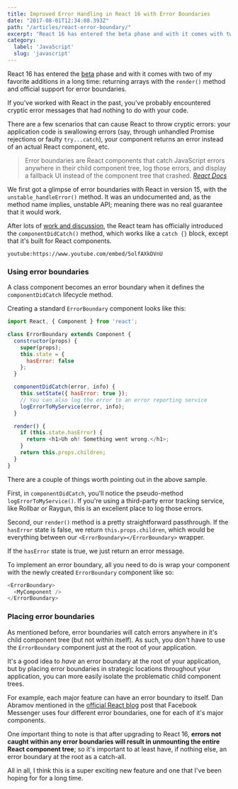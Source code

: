 ```yaml
---
title: Improved Error Handling in React 16 with Error Boundaries
date: "2017-08-01T12:34:08.393Z"
path: "/articles/react-error-boundary/"
excerpt: "React 16 has entered the beta phase and with it comes with two of my favorite additions in a long time: returning arrays in the render() method and official support for error boundaries."
category:
  label: 'JavaScript'
  slug: 'javascript'
---
```


React 16 has entered the [beta](https://github.com/facebook/react/issues/10294) phase and with it comes with two of my favorite additions in a long time: returning arrays with the `render()` method and official support for error boundaries.

If you've worked with React in the past, you've probably encountered cryptic error messages that had nothing to do with your code.

There are a few scenarios that can cause React to throw cryptic errors: your application code is swallowing errors (say, through unhandled Promise rejections or faulty `try...catch`), your component returns an error instead of an actual React component, etc.

> Error boundaries are React components that catch JavaScript errors anywhere in their child component tree, log those errors, and display a fallback UI instead of the component tree that crashed.
> <cite>[React Docs](https://facebook.github.io/react/blog/2017/07/26/error-handling-in-react-16.html)</cite>

We first got a glimpse of error boundaries with React in version 15, with the `unstable_handleError()` method. It was an undocumented and, as the method name implies, unstable API; meaning there was no real guarantee that it would work.

After lots of [work and discussion](https://github.com/facebook/react/issues/2461), the React team has officially introduced the `componentDidCatch()` method, which works like a `catch {}` block, except that it's built for React components. 

`youtube:https://www.youtube.com/embed/5olfAXkDVnU`

### Using error boundaries

A class component becomes an error boundary when it defines the `componentDidCatch` lifecycle method. 

Creating a standard `ErrorBoundary` component looks like this:

```js
import React, { Component } from 'react';

class ErrorBoundary extends Component {
  constructor(props) {
    super(props);
    this.state = {
      hasError: false
    };
  }

  componentDidCatch(error, info) {
    this.setState({ hasError: true });
    // You can also log the error to an error reporting service
    logErrorToMyService(error, info);
  }

  render() {
    if (this.state.hasError) {
      return <h1>Uh oh! Something went wrong.</h1>;
    }
    return this.props.children;
  }
}
```

There are a couple of things worth pointing out in the above sample. 

First, in `componentDidCatch`, you'll notice the pseudo-method `logErrorToMyService()`. If you're using a third-party error tracking service, like Rollbar or Raygun, this is an excellent place to log those errors.

Second, our `render()` method is a pretty straightforward passthrough. If the `hasError` state is false, we return `this.props.children`, which would be everything between our `<ErrorBoundary></ErrorBoundary>` wrapper.

If the `hasError` state is true, we just return an error message.

To implement an error boundary, all you need to do is wrap your component with the newly created `ErrorBoundary` component like so:

```js
<ErrorBoundary>
  <MyComponent />
</ErrorBoundary>
```

### Placing error boundaries

As mentioned before, error boundaries will catch errors anywhere in it's child component tree (but not within itself). As such, you don't have to use the `ErrorBoundary` component just at the root of your application.

It's a good idea to *have* an error boundary at the root of your application, but by placing error boundaries in strategic locations throughout your application, you can more easily isolate the problematic child component trees.

For example, each major feature can have an error boundary to itself. Dan Abramov mentioned in the [official React blog](https://facebook.github.io/react/blog/2017/07/26/error-handling-in-react-16.html) post that Facebook Messenger uses four different error boundaries, one for each of it's major components. 

One important thing to note is that after upgrading to React 16, **errors not caught within any error boundaries will result in unmounting the entire React component tree**; so it's important to at least have, if nothing else, an error boundary at the root as a catch-all.

All in all, I think this is a super exciting new feature and one that I've been hoping for for a long time. 